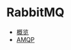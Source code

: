 # RabbitMQ

- [概览](https://github.com/lazecoding/Note/blob/main/note/articles/rabbitmq/概览.md)
- [AMQP](https://github.com/lazecoding/Note/blob/main/note/articles/rabbitmq/AMQP.md)
